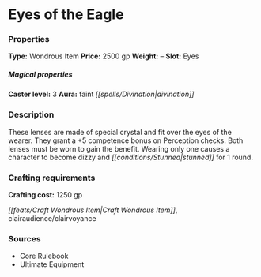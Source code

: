 ﻿---
Title: "Eyes of the Eagle"
Type: "Wondrous Item"
Price: "2500 gp"
Weight: "–"
Slot: "Eyes"
Caster level: "3"
Aura: "faint divination"
Description: |
  "These lenses are made of special crystal and fit over the eyes of the wearer. They grant a +5 competence bonus on Perception checks. Both lenses must be worn to gain the benefit. Wearing only one causes a character to become dizzy and stunned for 1 round."
Crafting cost: "1250 gp"
Sources: "['Core Rulebook', 'Ultimate Equipment']"
---

# Eyes of the Eagle

### Properties

**Type:** Wondrous Item **Price:** 2500 gp **Weight:** – **Slot:** Eyes

##### Magical properties

**Caster level:** 3 **Aura:** faint _[[spells/Divination|divination]]_

### Description

These lenses are made of special crystal and fit over the eyes of the wearer. They grant a +5 competence bonus on Perception checks. Both lenses must be worn to gain the benefit. Wearing only one causes a character to become dizzy and _[[conditions/Stunned|stunned]]_ for 1 round.

### Crafting requirements

**Crafting cost:** 1250 gp

_[[feats/Craft Wondrous Item|Craft Wondrous Item]]_, clairaudience/clairvoyance

### Sources

* Core Rulebook
* Ultimate Equipment